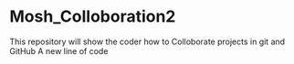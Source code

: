 # Mosh_Colloboration2
This repository will show the coder how to Colloborate projects in git and GitHub
A new line of code 
